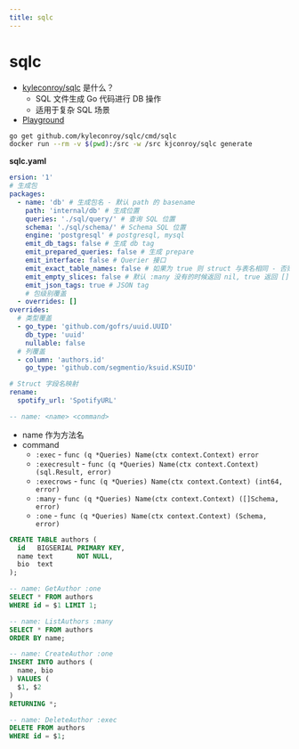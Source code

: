```yaml
---
title: sqlc
---
```


# sqlc

- [kyleconroy/sqlc](https://github.com/kyleconroy/sqlc) 是什么？
  - SQL 文件生成 Go 代码进行 DB 操作
  - 适用于复杂 SQL 场景
- [Playground](https://play.sqlc.dev/)

```bash
go get github.com/kyleconroy/sqlc/cmd/sqlc
docker run --rm -v $(pwd):/src -w /src kjconroy/sqlc generate
```

**sqlc.yaml**

```yaml
ersion: '1'
# 生成包
packages:
  - name: 'db' # 生成包名 - 默认 path 的 basename
    path: 'internal/db' # 生成位置
    queries: './sql/query/' # 查询 SQL 位置
    schema: './sql/schema/' # Schema SQL 位置
    engine: 'postgresql' # postgresql, mysql
    emit_db_tags: false # 生成 db tag
    emit_prepared_queries: false # 生成 prepare
    emit_interface: false # Querier 接口
    emit_exact_table_names: false # 如果为 true 则 struct 与表名相同 - 否则会自动使用单数形式
    emit_empty_slices: false # 默认 :many 没有的时候返回 nil, true 返回 []
    emit_json_tags: true # JSON tag
    # 包级别覆盖
  - overrides: []
overrides:
  # 类型覆盖
  - go_type: 'github.com/gofrs/uuid.UUID'
    db_type: 'uuid'
    nullable: false
  # 列覆盖
  - column: 'authors.id'
    go_type: 'github.com/segmentio/ksuid.KSUID'

# Struct 字段名映射
rename:
  spotify_url: 'SpotifyURL'
```

```sql
-- name: <name> <command>
```

- name 作为方法名
- command
  - `:exec` - `func (q *Queries) Name(ctx context.Context) error`
  - `:execresult` - `func (q *Queries) Name(ctx context.Context) (sql.Result, error)`
  - `:execrows` - `func (q *Queries) Name(ctx context.Context) (int64, error)`
  - `:many` - `func (q *Queries) Name(ctx context.Context) ([]Schema, error)`
  - `:one` - `func (q *Queries) Name(ctx context.Context) (Schema, error)`

```sql
CREATE TABLE authors (
  id   BIGSERIAL PRIMARY KEY,
  name text      NOT NULL,
  bio  text
);

-- name: GetAuthor :one
SELECT * FROM authors
WHERE id = $1 LIMIT 1;

-- name: ListAuthors :many
SELECT * FROM authors
ORDER BY name;

-- name: CreateAuthor :one
INSERT INTO authors (
  name, bio
) VALUES (
  $1, $2
)
RETURNING *;

-- name: DeleteAuthor :exec
DELETE FROM authors
WHERE id = $1;
```
